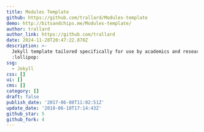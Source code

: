 ```yaml
---
title: Modules Template
github: https://github.com/trallard/Modules-template
demo: http://bitsandchips.me/Modules-template/
author: trallard
author_link: https://github.com/trallard
date: 2024-11-28T20:47:22.878Z
description: >-
  Jekyll template tailored specifically for use by academics and researchers etc
  :lollipop:
ssg:
  - Jekyll
css: []
ui: []
cms: []
category: []
draft: false
publish_date: '2017-06-08T11:02:51Z'
update_date: '2018-06-18T17:14:43Z'
github_star: 5
github_fork: 4
---
```

